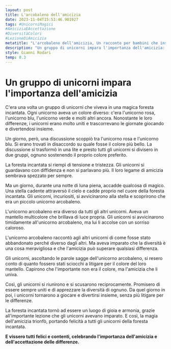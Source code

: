 ```yaml
---
layout: post
title: L'arcobaleno dell'amicizia
date: 2023-11-04T15:53:46.901927
tags: #UnicorniMagici
#AmiciziaEAccettazione
#DiversitàColori
#LezioneDiAmicizia
metatitle: "L'arcobaleno dell'amicizia, Un racconto per bambini che insegna importanti valori di crescita"
description: "Un gruppo di unicorni impara l'importanza dell'amicizia: una storia magica sulla diversità e l'accettazione delle differenze. Scopri come gli unicorni hanno superato le loro divergenze per ritrovare l'armonia nella foresta incantata. Una lezione preziosa sull'importanza dell'amicizia e dell'accettazione delle differenze."
style: Gianni Rodari
temp: 0.3
---
```

# Un gruppo di unicorni impara l'importanza dell'amicizia

C'era una volta un gruppo di unicorni che viveva in una magica foresta incantata. Ogni unicorno aveva un colore diverso: c'era l'unicorno rosa, l'unicorno blu, l'unicorno verde e molti altri ancora. Nonostante le loro differenze, i unicorni erano molto uniti e trascorrevano le giornate giocando e divertendosi insieme.

Un giorno, però, una discussione scoppiò tra l'unicorno rosa e l'unicorno blu. Si erano trovati in disaccordo su quale fosse il colore più bello. La discussione si trasformò in una lite e presto tutti gli unicorni si divisero in due gruppi, ognuno sostenendo il proprio colore preferito.

La foresta incantata si riempì di tensione e tristezza. Gli unicorni si guardavano con diffidenza e non si parlavano più. Il loro legame di amicizia sembrava spezzato per sempre.

Ma un giorno, durante una notte di luna piena, accadde qualcosa di magico. Una stella cadente attraversò il cielo e cadde proprio nel cuore della foresta incantata. Gli unicorni, incuriositi, si avvicinarono alla stella e scoprirono che era un piccolo unicorno arcobaleno.

L'unicorno arcobaleno era diverso da tutti gli altri unicorni. Aveva un mantello multicolore che brillava di luce propria. Gli unicorni si avvicinarono timidamente all'unicorno arcobaleno, ma lui li accolse con un sorriso caloroso.

L'unicorno arcobaleno raccontò agli altri unicorni di come fosse stato abbandonato perché diverso dagli altri. Ma aveva imparato che la diversità è una cosa meravigliosa e che l'amicizia può superare qualsiasi differenza.

Gli unicorni, ascoltando le parole sagge dell'unicorno arcobaleno, si resero conto di quanto fossero stati sciocchi a litigare per il colore del loro mantello. Capirono che l'importante non era il colore, ma l'amicizia che li univa.

Così, gli unicorni si riunirono e si scusarono reciprocamente. Promisero di essere sempre uniti e di apprezzare la diversità di ognuno. Da quel giorno in poi, i unicorni tornarono a giocare e divertirsi insieme, senza più litigare per le differenze.

La foresta incantata tornò ad essere un luogo di gioia e armonia, grazie all'importante lezione che gli unicorni avevano imparato. E così, la magia dell'amicizia trionfò, portando felicità a tutti gli unicorni della foresta incantata.

**E vissero tutti felici e contenti, celebrando l'importanza dell'amicizia e dell'accettazione delle differenze.**

        